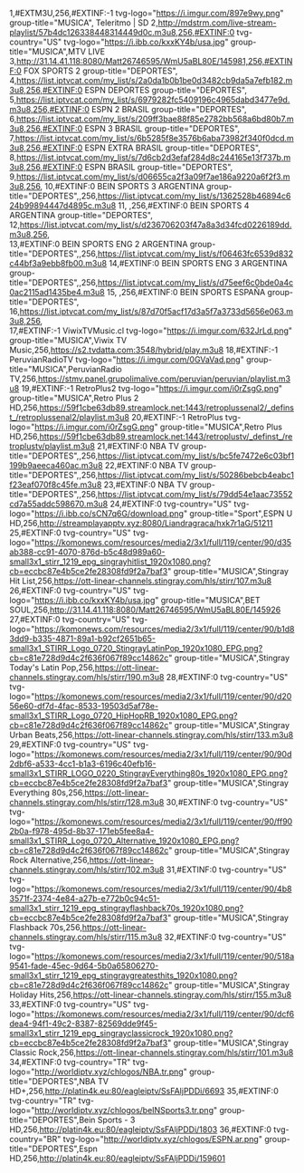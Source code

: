 1,#EXTM3U,256,#EXTINF:-1 tvg-logo="https://i.imgur.com/897e9wy.png" group-title="MUSICA", Teleritmo | SD
2,http://mdstrm.com/live-stream-playlist/57b4dc126338448314449d0c.m3u8,256,#EXTINF:0 tvg-country="US" tvg-logo="https://i.ibb.co/kxxKY4b/usa.jpg" group-title="MUSICA",MTV LIVE
3,http://31.14.41.118:8080/Matt26746595/WmU5aBL80E/145981,256,#EXTINF:0 FOX SPORTS 2 group-title="DEPORTES",
4,https://list.iptvcat.com/my_list/s/2a0da1b0b1be0d3482cb9da5a7efb182.m3u8,256,#EXTINF:0 ESPN DEPORTES group-title="DEPORTES",
5,https://list.iptvcat.com/my_list/s/6979282fc5409196c4965dabd3477e9d.m3u8,256,#EXTINF:0 ESPN 2 BRASIL group-title="DEPORTES",
6,https://list.iptvcat.com/my_list/s/209ff3bae88f85e2782bb568a6bd80b7.m3u8,256,#EXTINF:0 ESPN 3 BRASIL group-title="DEPORTES",
7,https://list.iptvcat.com/my_list/s/6b5285f8e3576b6aba73982f340f0dcd.m3u8,256,#EXTINF:0 ESPN EXTRA BRASIL group-title="DEPORTES",
8,https://list.iptvcat.com/my_list/s/7d6cb2d3efaf284d8c244165e13f737b.m3u8,256,#EXTINF:0 ESPN BRASIL group-title="DEPORTES",
9,https://list.iptvcat.com/my_list/s/d06655ca2f3a09f7ae186a9220a6f2f3.m3u8,256, 
10,#EXTINF:0 BEIN SPORTS 3 ARGENTINA group-title="DEPORTES",,256,https://list.iptvcat.com/my_list/s/1362528b46894c624b99894447d4895c.m3u8
11, ,256,#EXTINF:0 BEIN SPORTS 4 ARGENTINA group-title="DEPORTES",
12,https://list.iptvcat.com/my_list/s/d236706203f47a8a3d34fcd0226189dd.m3u8,256,  
13,#EXTINF:0 BEIN SPORTS ENG 2 ARGENTINA group-title="DEPORTES",,256,https://list.iptvcat.com/my_list/s/f06463fc6539d832c44bf3a9ebb8fb00.m3u8
14,#EXTINF:0 BEIN SPORTS ENG 3 ARGENTINA group-title="DEPORTES",,256,https://list.iptvcat.com/my_list/s/d75eef6c0bde0a4c0ac2115ad1435be4.m3u8
15, ,256,#EXTINF:0 BEIN SPORTS ESPAÑA group-title="DEPORTES",
16,https://list.iptvcat.com/my_list/s/87d70f5acf17d3a5f7a3733d5656e063.m3u8,256,   
17,#EXTINF:-1 ViwixTVMusic.cl tvg-logo="https://i.imgur.com/632JrLd.png" group-title="MUSICA",Viwix TV Music,256,https://s2.tvdatta.com:3548/hybrid/play.m3u8
18,#EXTINF:-1 PeruvianRadioTV tvg-logo="https://i.imgur.com/0GVaVad.png" group-title="MUSICA",PeruvianRadio TV,256,https://stmv.panel.grupolimalive.com/peruvian/peruvian/playlist.m3u8
19,#EXTINF:-1 RetroPlus2 tvg-logo="https://i.imgur.com/i0rZsgG.png" group-title="MUSICA",Retro Plus 2 HD,256,https://59f1cbe63db89.streamlock.net:1443/retroplussenal2/_definst_/retroplussenal2/playlist.m3u8
20,#EXTINF:-1 RetroPlus tvg-logo="https://i.imgur.com/i0rZsgG.png" group-title="MUSICA",Retro Plus HD,256,https://59f1cbe63db89.streamlock.net:1443/retroplustv/_definst_/retroplustv/playlist.m3u8
21,#EXTINF:0 NBA TV group-title="DEPORTES",,256,https://list.iptvcat.com/my_list/s/bc5fe7472e6c03bf1199b9aeeca460ac.m3u8
22,#EXTINF:0 NBA TV group-title="DEPORTES",,256,https://list.iptvcat.com/my_list/s/50286bebcb4eabc1f23eaf070f8c45fe.m3u8
23,#EXTINF:0 NBA TV group-title="DEPORTES",,256,https://list.iptvcat.com/my_list/s/79dd54e1aac73552cd7a55addc598670.m3u8
24,#EXTINF:0 tvg-country="US" tvg-logo="https://i.ibb.co/sCN7q6G/download.png" group-title="Sport",ESPN U HD,256,http://streamplayapptv.xyz:8080/Liandragraca/hxk7r1aG/51211
25,#EXTINF:0 tvg-country="US" tvg-logo="https://komonews.com/resources/media2/3x1/full/119/center/90/d35ab388-cc91-4070-876d-b5c48d989a60-small3x1_stirr_1219_epg_singrayhitlist_1920x1080.png?cb=eccbc87e4b5ce2fe28308fd9f2a7baf3" group-title="MUSICA",Stingray Hit List,256,https://ott-linear-channels.stingray.com/hls/stirr/107.m3u8
26,#EXTINF:0 tvg-country="US" tvg-logo="https://i.ibb.co/kxxKY4b/usa.jpg" group-title="MUSICA",BET SOUL,256,http://31.14.41.118:8080/Matt26746595/WmU5aBL80E/145926
27,#EXTINF:0 tvg-country="US" tvg-logo="https://komonews.com/resources/media2/3x1/full/119/center/90/b1d83dd9-b335-4871-89a1-b92cf2651b65-small3x1_STIRR_Logo_0720_StingrayLatinPop_1920x1080_EPG.png?cb=c81e728d9d4c2f636f067f89cc14862c" group-title="MUSICA",Stingray Today's Latin Pop,256,https://ott-linear-channels.stingray.com/hls/stirr/190.m3u8
28,#EXTINF:0 tvg-country="US" tvg-logo="https://komonews.com/resources/media2/3x1/full/119/center/90/d2056e60-df7d-4fac-8533-19503d5af78e-small3x1_STIRR_Logo_0720_HipHopRB_1920x1080_EPG.png?cb=c81e728d9d4c2f636f067f89cc14862c" group-title="MUSICA",Stingray Urban Beats,256,https://ott-linear-channels.stingray.com/hls/stirr/133.m3u8
29,#EXTINF:0 tvg-country="US" tvg-logo="https://komonews.com/resources/media2/3x1/full/119/center/90/90d2dbf6-a533-4cc1-b1a3-6196c40efb16-small3x1_STIRR_LOGO_0220_StingrayEverything80s_1920x1080_EPG.png?cb=eccbc87e4b5ce2fe28308fd9f2a7baf3" group-title="MUSICA",Stingray Everything 80s,256,https://ott-linear-channels.stingray.com/hls/stirr/128.m3u8
30,#EXTINF:0 tvg-country="US" tvg-logo="https://komonews.com/resources/media2/3x1/full/119/center/90/ff902b0a-f978-495d-8b37-171eb5fee8a4-small3x1_STIRR_Logo_0720_Alternative_1920x1080_EPG.png?cb=c81e728d9d4c2f636f067f89cc14862c" group-title="MUSICA",Stingray Rock Alternative,256,https://ott-linear-channels.stingray.com/hls/stirr/102.m3u8
31,#EXTINF:0 tvg-country="US" tvg-logo="https://komonews.com/resources/media2/3x1/full/119/center/90/4b83571f-2374-4e84-a27b-e772b0c94c51-small3x1_stirr_1219_epg_stingrayflashback70s_1920x1080.png?cb=eccbc87e4b5ce2fe28308fd9f2a7baf3" group-title="MUSICA",Stingray Flashback 70s,256,https://ott-linear-channels.stingray.com/hls/stirr/115.m3u8
32,#EXTINF:0 tvg-country="US" tvg-logo="https://komonews.com/resources/media2/3x1/full/119/center/90/518a9541-fade-45ec-9d64-5b0a65806270-small3x1_stirr_1219_epg_stingraygreatesthits_1920x1080.png?cb=c81e728d9d4c2f636f067f89cc14862c" group-title="MUSICA",Stingray Holiday Hits,256,https://ott-linear-channels.stingray.com/hls/stirr/155.m3u8
33,#EXTINF:0 tvg-country="US" tvg-logo="https://komonews.com/resources/media2/3x1/full/119/center/90/dcf6dea4-94f1-49c2-8387-82569dde9f45-small3x1_stirr_1219_epg_singrayclassicrock_1920x1080.png?cb=eccbc87e4b5ce2fe28308fd9f2a7baf3" group-title="MUSICA",Stingray Classic Rock,256,https://ott-linear-channels.stingray.com/hls/stirr/101.m3u8
34,#EXTINF:0 tvg-country="TR" tvg-logo="http://worldiptv.xyz/chlogos/NBA.tr.png" group-title="DEPORTES",NBA TV HD+,256,http://platin4k.eu:80/eagleiptv/SsFAljPDDi/6693
35,#EXTINF:0 tvg-country="TR" tvg-logo="http://worldiptv.xyz/chlogos/beINSports3.tr.png" group-title="DEPORTES",Bein Sports - 3 HD,256,http://platin4k.eu:80/eagleiptv/SsFAljPDDi/1803
36,#EXTINF:0 tvg-country="BR" tvg-logo="http://worldiptv.xyz/chlogos/ESPN.ar.png" group-title="DEPORTES",Espn HD,256,http://platin4k.eu:80/eagleiptv/SsFAljPDDi/159601

